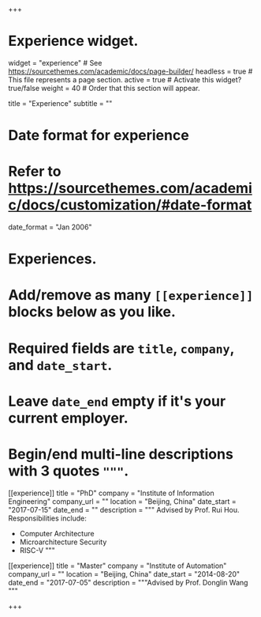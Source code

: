 +++
# Experience widget.
widget = "experience"  # See https://sourcethemes.com/academic/docs/page-builder/
headless = true  # This file represents a page section.
active = true  # Activate this widget? true/false
weight = 40  # Order that this section will appear.

title = "Experience"
subtitle = ""

# Date format for experience
#   Refer to https://sourcethemes.com/academic/docs/customization/#date-format
date_format = "Jan 2006"

# Experiences.
#   Add/remove as many `[[experience]]` blocks below as you like.
#   Required fields are `title`, `company`, and `date_start`.
#   Leave `date_end` empty if it's your current employer.
#   Begin/end multi-line descriptions with 3 quotes `"""`.
[[experience]]
  title = "PhD"
  company = "Institute of Information Engineering"
  company_url = ""
  location = "Beijing, China"
  date_start = "2017-07-15"
  date_end = ""
  description = """ Advised by Prof. Rui Hou.
  Responsibilities include:
  
  * Computer Architecture
  * Microarchitecture Security
  * RISC-V
  """

[[experience]]
  title = "Master"
  company = "Institute of Automation"
  company_url = ""
  location = "Beijing, China"
  date_start = "2014-08-20"
  date_end = "2017-07-05"
  description = """Advised by Prof. Donglin Wang """

+++
